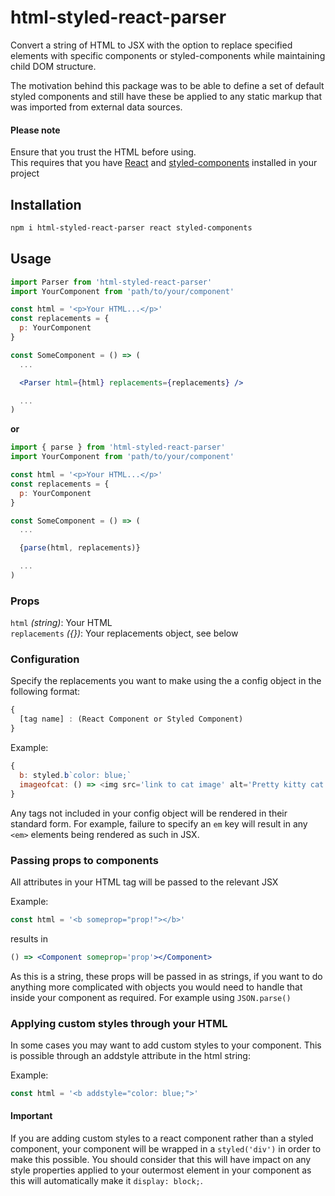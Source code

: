 # html-styled-react-parser

Convert a string of HTML to JSX with the option to replace specified elements with specific components or styled-components while maintaining child DOM structure.

The motivation behind this package was to be able to define a set of default styled components and still have these be applied to any static markup that was imported from external data sources.

#### Please note

Ensure that you trust the HTML before using.<br>
This requires that you have [React](https://reactjs.org/) and [styled-components](https://styled-components.com/) installed in your project

## Installation

```bash
npm i html-styled-react-parser react styled-components

```

## Usage 

```jsx
import Parser from 'html-styled-react-parser'
import YourComponent from 'path/to/your/component'

const html = '<p>Your HTML...</p>'
const replacements = {
  p: YourComponent
}

const SomeComponent = () => (
  ...

  <Parser html={html} replacements={replacements} />

  ...
)
```

**or**

```jsx
import { parse } from 'html-styled-react-parser'
import YourComponent from 'path/to/your/component'

const html = '<p>Your HTML...</p>'
const replacements = {
  p: YourComponent
}

const SomeComponent = () => (
  ...

  {parse(html, replacements)}

  ...
)
```

### Props

`html` _*(string)*_: Your HTML<br>
`replacements` _*({})*_: Your replacements object, see below

### Configuration

Specify the replacements you want to make using the a config object in the following format:

```js
{
  [tag name] : (React Component or Styled Component)
}
```

Example:
```js
{
  b: styled.b`color: blue;`
  imageofcat: () => <img src='link to cat image' alt='Pretty kitty cat'>
}
```

Any tags not included in your config object will be rendered in their standard form. For example, failure to specify an `em` key will result in any `<em>` elements being rendered as such in JSX.

### Passing props to components

All attributes in your HTML tag will be passed to the relevant JSX

Example:
```jsx
const html = '<b someprop="prop!"></b>'
``` 
results in
```jsx
() => <Component someprop='prop'></Component>
```

As this is a string, these props will be passed in as strings, if you want to do anything more complicated with objects you would need to handle that inside your component as required. For example using `JSON.parse()`

### Applying custom styles through your HTML

In some cases you may want to add custom styles to your component. This is possible through an addstyle attribute in the html string:

Example:
```jsx
const html = '<b addstyle="color: blue;">'
```

#### Important
If you are adding custom styles to a react component rather than a styled component, your component will be wrapped in a `styled('div')` in order to make this possible. You should consider that this will have impact on any style properties applied to your outermost element in your component as this will automatically make it `display: block;`.
